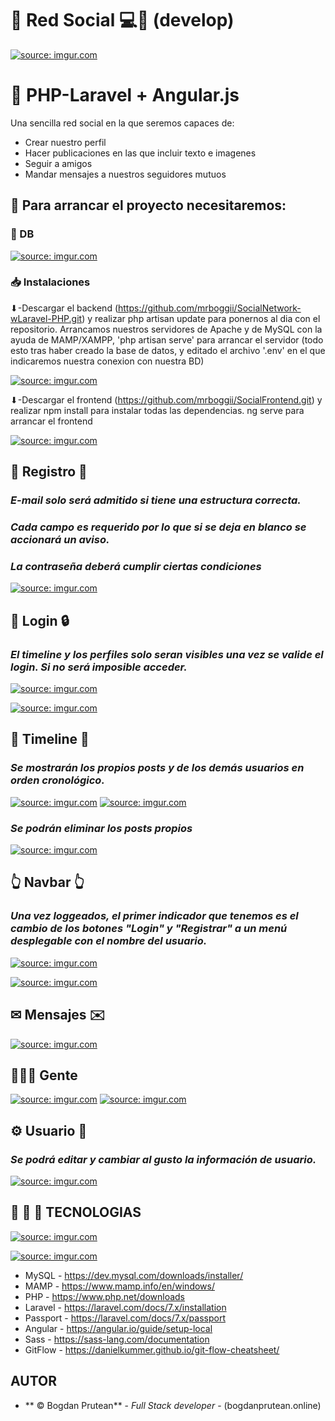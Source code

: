 
#  👥 Red Social 💻💬 (develop)

<a href="https://imgur.com/7hRjgGX"><img src="https://i.imgur.com/7hRjgGX.png" title="source: imgur.com" /></a>

# 🐘  PHP-Laravel + Angular.js 
Una sencilla red social en la que seremos capaces de:
* Crear nuestro perfil
* Hacer publicaciones en las que incluir texto e imagenes
* Seguir a amigos
* Mandar mensajes a nuestros seguidores mutuos


##  🚀 Para arrancar el proyecto necesitaremos:

### 💾 DB 

<a href="https://imgur.com/54pWa7F"><img src="https://i.imgur.com/54pWa7F.png" title="source: imgur.com" /></a>

### 📥 Instalaciones

⬇-Descargar el backend (https://github.com/mrboggii/SocialNetwork-wLaravel-PHP.git)
y realizar php artisan update para ponernos al dia con el repositorio.
Arrancamos nuestros servidores de Apache y de MySQL con la ayuda de MAMP/XAMPP, 
'php artisan serve' para arrancar el servidor (todo esto tras haber creado la base de datos, y editado el archivo '.env' en el que indicaremos nuestra conexion con nuestra BD)

<a href="https://imgur.com/MP7KVfl"><img src="https://i.imgur.com/MP7KVfl.gif" title="source: imgur.com" /></a>

⬇-Descargar el frontend (https://github.com/mrboggii/SocialFrontend.git)
y realizar npm install para instalar todas las dependencias.
ng serve para arrancar el frontend

<a href="https://imgur.com/fdq5f7p"><img src="https://i.imgur.com/fdq5f7p.gif" title="source: imgur.com" /></a>



## 📝 Registro 👤
### *E-mail solo será admitido si tiene una estructura correcta.*
### *Cada campo es requerido por lo que si se deja en blanco se accionará un aviso.*
### *La contraseña deberá cumplir ciertas condiciones*
<a href="https://imgur.com/wsqEmCT"><img src="https://i.imgur.com/wsqEmCT.gif" title="source: imgur.com" /></a>


## 🔑 Login 🔒
### *El timeline y los perfiles solo seran visibles una vez se valide el login. Si no será imposible acceder.*
<a href="https://imgur.com/bjLyEC8"><img src="https://i.imgur.com/bjLyEC8.png" title="source: imgur.com" /></a>

<a href="https://imgur.com/isKFY2V"><img src="https://i.imgur.com/isKFY2V.png" title="source: imgur.com" /></a>

## 📣 Timeline 📣
### *Se mostrarán los propios posts y de los demás usuarios en orden cronológico.*
<a href="https://imgur.com/1PdmDTI"><img src="https://i.imgur.com/1PdmDTI.png" title="source: imgur.com" /></a>
<a href="https://imgur.com/4phJV2R"><img src="https://i.imgur.com/4phJV2R.png" title="source: imgur.com" /></a>
### *Se podrán eliminar los posts propios*
<a href="https://imgur.com/AA48pTi"><img src="https://i.imgur.com/AA48pTi.png" title="source: imgur.com" /></a>

## 👆 Navbar 👆
### *Una vez loggeados, el primer indicador que tenemos es el cambio de los botones "Login" y "Registrar" a un menú desplegable con el nombre del usuario.*
<a href="https://imgur.com/CAFMo4R"><img src="https://i.imgur.com/CAFMo4R.png" title="source: imgur.com" /></a>

<a href="https://imgur.com/juUJX3H"><img src="https://i.imgur.com/juUJX3H.png" title="source: imgur.com" /></a>

## ✉ Mensajes ✉️

<a href="https://imgur.com/NxiQ0p3"><img src="https://i.imgur.com/NxiQ0p3.png" title="source: imgur.com" /></a>

## 🧑‍🤝‍🧑 Gente

<a href="https://imgur.com/KTB62Zz"><img src="https://i.imgur.com/KTB62Zz.png" title="source: imgur.com" /></a>
<a href="https://imgur.com/QT5SbaR"><img src="https://i.imgur.com/QT5SbaR.png" title="source: imgur.com" /></a>

## ⚙ Usuario 👤 
### *Se podrá editar y cambiar al gusto la información de usuario.*
<a href="https://imgur.com/lkgHDON"><img src="https://i.imgur.com/lkgHDON.png" title="source: imgur.com" /></a>

## 🔧 🔩 🔨 TECNOLOGIAS   

<a href="https://imgur.com/AxEXef9"><img src="https://i.imgur.com/AxEXef9.png" title="source: imgur.com" /></a>

<a href="https://imgur.com/e2ozQQn"><img src="https://i.imgur.com/e2ozQQn.jpg" title="source: imgur.com" /></a>

* MySQL - https://dev.mysql.com/downloads/installer/
* MAMP - https://www.mamp.info/en/windows/
* PHP - https://www.php.net/downloads
* Laravel - https://laravel.com/docs/7.x/installation
* Passport - https://laravel.com/docs/7.x/passport
* Angular - https://angular.io/guide/setup-local
* Sass - https://sass-lang.com/documentation
* GitFlow - https://danielkummer.github.io/git-flow-cheatsheet/
## AUTOR

* ** ©️ Bogdan Prutean** - *Full Stack developer* - (bogdanprutean.online)

